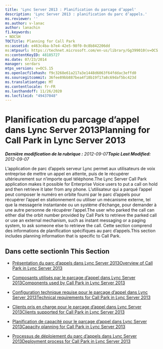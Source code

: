 ```yaml
---
title: 'Lync Server 2013 : Planification du parcage d’appel'
description: 'Lync Server 2013 : planification du parc d’appels.'
ms.reviewer: ''
ms.author: v-lanac
author: lanachin
f1.keywords:
- NOCSH
TOCTitle: Planning for Call Park
ms:assetid: e463c4ba-b7e4-42e5-98f0-0c8b842206dd
ms:mtpsurl: https://technet.microsoft.com/en-us/library/Gg399010(v=OCS.15)
ms:contentKeyID: 48185727
ms.date: 07/23/2014
manager: serdars
mtps_version: v=OCS.15
ms.openlocfilehash: f9c3268e61a217a3e1448d6063f64fddac3effd0
ms.sourcegitcommit: 36fee89bb887bea4f18b19f17a8c69daf5bc423d
ms.translationtype: MT
ms.contentlocale: fr-FR
ms.lasthandoff: 11/26/2020
ms.locfileid: "49437048"
---
```

# <a name="planning-for-call-park-in-lync-server-2013"></a><span data-ttu-id="3fc82-103">Planification du parcage d’appel dans Lync Server 2013</span><span class="sxs-lookup"><span data-stu-id="3fc82-103">Planning for Call Park in Lync Server 2013</span></span>

<div data-xmlns="http://www.w3.org/1999/xhtml">

<div class="topic" data-xmlns="http://www.w3.org/1999/xhtml" data-msxsl="urn:schemas-microsoft-com:xslt" data-cs="https://msdn.microsoft.com/">

<div data-asp="https://msdn2.microsoft.com/asp">



</div>

<div id="mainSection">

<div id="mainBody"><span data-ttu-id="3fc82-104">

<span> </span></span><span class="sxs-lookup"><span data-stu-id="3fc82-104">

<span> </span></span></span>

<span data-ttu-id="3fc82-105">_**Dernière modification de la rubrique :** 2012-09-07_</span><span class="sxs-lookup"><span data-stu-id="3fc82-105">_**Topic Last Modified:** 2012-09-07_</span></span>

<span data-ttu-id="3fc82-106">L’application de parc d’appels serveur Lync permet aux utilisateurs de voix entreprise de mettre un appel en attente, puis de le récupérer ultérieurement sur n’importe quel téléphone.</span><span class="sxs-lookup"><span data-stu-id="3fc82-106">The Lync Server Call Park application makes it possible for Enterprise Voice users to put a call on hold and then retrieve it later from any phone.</span></span> <span data-ttu-id="3fc82-107">L’utilisateur qui a parqué l’appel peut composer le numéro en orbite fourni par le parc d’appels pour récupérer l’appel en stationnement ou utiliser un mécanisme externe, tel que la messagerie instantanée ou un système d’échange, pour demander à une autre personne de récupérer l’appel.</span><span class="sxs-lookup"><span data-stu-id="3fc82-107">The user who parked the call can either dial the orbit number provided by Call Park to retrieve the parked call or use an external mechanism, such as instant messaging or a paging system, to ask someone else to retrieve the call.</span></span> <span data-ttu-id="3fc82-108">Cette section comprend des informations de planification spécifiques au parc d’appels.</span><span class="sxs-lookup"><span data-stu-id="3fc82-108">This section includes planning information that is specific to Call Park.</span></span>

<div>

## <a name="in-this-section"></a><span data-ttu-id="3fc82-109">Dans cette section</span><span class="sxs-lookup"><span data-stu-id="3fc82-109">In This Section</span></span>

  - [<span data-ttu-id="3fc82-110">Présentation du parc d’appels dans Lync Server 2013</span><span class="sxs-lookup"><span data-stu-id="3fc82-110">Overview of Call Park in Lync Server 2013</span></span>](lync-server-2013-overview-of-call-park.md)

  - [<span data-ttu-id="3fc82-111">Composants utilisés par le parcage d’appel dans Lync Server 2013</span><span class="sxs-lookup"><span data-stu-id="3fc82-111">Components used by Call Park in Lync Server 2013</span></span>](lync-server-2013-components-used-by-call-park.md)

  - [<span data-ttu-id="3fc82-112">Configuration technique requise pour le parcage d’appel dans Lync Server 2013</span><span class="sxs-lookup"><span data-stu-id="3fc82-112">Technical requirements for Call Park in Lync Server 2013</span></span>](lync-server-2013-technical-requirements-for-call-park.md)

  - [<span data-ttu-id="3fc82-113">Clients pris en charge pour le parcage d’appel dans Lync Server 2013</span><span class="sxs-lookup"><span data-stu-id="3fc82-113">Clients supported for Call Park in Lync Server 2013</span></span>](lync-server-2013-clients-supported-for-call-park.md)

  - [<span data-ttu-id="3fc82-114">Planification de capacité pour le parcage d’appel dans Lync Server 2013</span><span class="sxs-lookup"><span data-stu-id="3fc82-114">Capacity planning for Call Park in Lync Server 2013</span></span>](lync-server-2013-capacity-planning-for-call-park.md)

  - [<span data-ttu-id="3fc82-115">Processus de déploiement du parc d’appels dans Lync Server 2013</span><span class="sxs-lookup"><span data-stu-id="3fc82-115">Deployment process for Call Park in Lync Server 2013</span></span>](lync-server-2013-deployment-process-for-call-park.md)

<span data-ttu-id="3fc82-116"></div>

</div>

<span> </span>

</div>

</div>

</span><span class="sxs-lookup"><span data-stu-id="3fc82-116"></div>

</div>

<span> </span>

</div>

</div>

</span></span></div>


